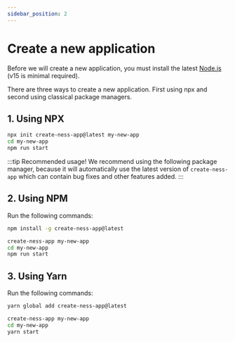 ```yaml
---
sidebar_position: 2
---
```


# Create a new application

Before we will create a new application, you must install the latest [Node.js](https://nodejs.org/en/download/) (v15 is minimal required).

There are three ways to create a new application. First using npx and second using classical package managers.

## 1. Using NPX

```bash
npx init create-ness-app@latest my-new-app
cd my-new-app
npm run start
```

:::tip Recommended usage!
We recommend using the following package manager, because it will automatically use the latest version of `create-ness-app` which can contain bug fixes and other features added.
:::

## 2. Using NPM

Run the following commands:

```bash
npm install -g create-ness-app@latest
```

```bash
create-ness-app my-new-app
cd my-new-app
npm run start
```

## 3. Using Yarn

Run the following commands:

```bash
yarn global add create-ness-app@latest
```

```bash
create-ness-app my-new-app
cd my-new-app
yarn start
```
